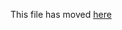 This file has moved [here](https://github.com/facebook/create-inferno-app/blob/main/packages/cia-template-typescript/template/README.md)

